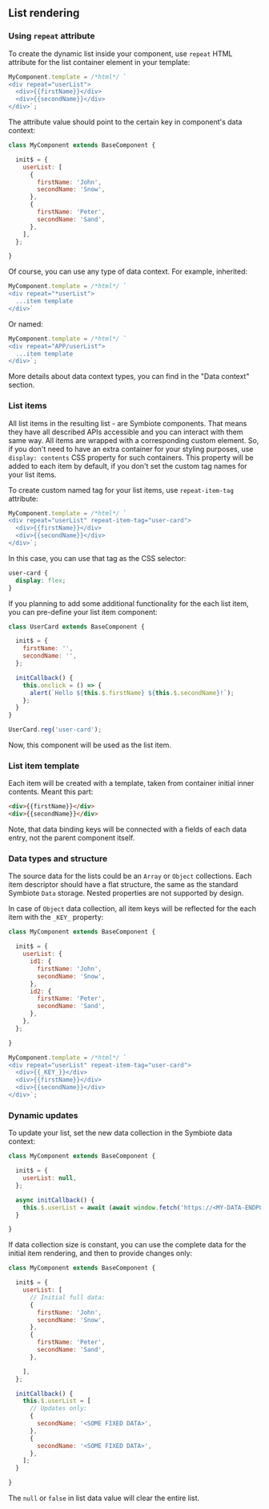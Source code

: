 ## List rendering

### Using `repeat` attribute

To create the dynamic list inside your component, use `repeat` HTML attribute for the list container element in your template:
```js
MyComponent.template = /*html*/ `
<div repeat="userList">
  <div>{{firstName}}</div>
  <div>{{secondName}}</div>
</div>`;
```
The attribute value should point to the certain key in component's data context:
```js
class MyComponent extends BaseComponent {

  init$ = {
    userList: [
      {
        firstName: 'John',
        secondName: 'Snow',
      },
      {
        firstName: 'Peter',
        secondName: 'Sand',
      },
    ],
  };

}
```

Of course, you can use any type of data context. 
For example, inherited:
```js
MyComponent.template = /*html*/ `
<div repeat="*userList">
  ...item template
</div>`
```
Or named:
```js
MyComponent.template = /*html*/ `
<div repeat="APP/userList">
  ...item template
</div>`;
```
More details about data context types, you can find in the "Data context" section.

### List items

All list items in the resulting list - are Symbiote components.
That means they have all described APIs accessible and you can interact with them same way.
All items are wrapped with a corresponding custom element.
So, if you don't need to have an extra container for your styling purposes, use `display: contents` CSS property for such containers. 
This property will be added to each item by default, if you don't set the custom tag names for your list items.

To create custom named tag for your list items, use `repeat-item-tag` attribute:
```js
MyComponent.template = /*html*/ `
<div repeat="userList" repeat-item-tag="user-card">
  <div>{{firstName}}</div>
  <div>{{secondName}}</div>
</div>`;
```
In this case, you can use that tag as the CSS selector:
```css
user-card {
  display: flex;
}
```

If you planning to add some additional functionality for the each list item, you can pre-define your list item component:
```js
class UserCard extends BaseComponent {

  init$ = {
    firstName: '',
    secondName: '',
  };

  initCallback() {
    this.onclick = () => {
      alert(`Hello ${this.$.firstName} ${this.$.secondName}!`);
    };
  }
}

UserCard.reg('user-card');
```
Now, this component will be used as the list item.

### List item template

Each item will be created with a template, taken from container initial inner contents.
Meant this part:
```html
<div>{{firstName}}</div>
<div>{{secondName}}</div>
```
Note, that data binding keys will be connected with a fields of each data entry, not the parent component itself.

### Data types and structure

The source data for the lists could be an `Array` or `Object` collections. 
Each item descriptor should have a flat structure, the same as the standard Symbiote `Data` storage.
Nested properties are not supported by design.

In case of `Object` data collection, all item keys will be reflected for the each item with the `_KEY_` property:
```js
class MyComponent extends BaseComponent {

  init$ = {
    userList: {
      id1: {
        firstName: 'John',
        secondName: 'Snow',
      },
      id2: {
        firstName: 'Peter',
        secondName: 'Sand',
      },
    },
  };

}

MyComponent.template = /*html*/ `
<div repeat="userList" repeat-item-tag="user-card">
  <div>{{_KEY_}}</div>
  <div>{{firstName}}</div>
  <div>{{secondName}}</div>
</div>`;
```

### Dynamic updates

To update your list, set the new data collection in the Symbiote data context:
```js
class MyComponent extends BaseComponent {

  init$ = {
    userList: null,
  };

  async initCallback() {
    this.$.userList = await (await window.fetch('https://<MY-DATA-ENDPOINT>.io')).json();
  }

}
```

If data collection size is constant, you can use the complete data for the initial item rendering, and then to provide changes only:
```js
class MyComponent extends BaseComponent {

  init$ = {
    userList: [
      // Initial full data:
      {
        firstName: 'John',
        secondName: 'Snow',
      },
      {
        firstName: 'Peter',
        secondName: 'Sand',
      },

    ],
  };

  initCallback() {
    this.$.userList = [
      // Updates only:
      {
        secondName: '<SOME FIXED DATA>',
      },
      {
        secondName: '<SOME FIXED DATA>',
      },
    ];
  }

}
```

The `null` or `false` in list data value will clear the entire list.